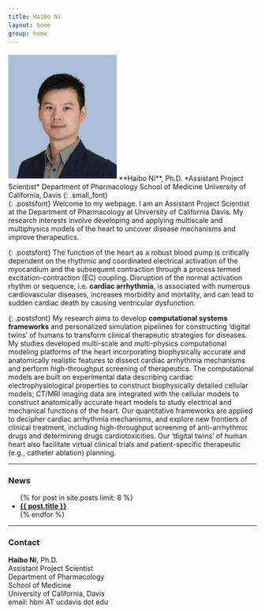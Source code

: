 ```yaml
---
title: Haibo Ni
layout: home
group: home
---
```




<!-- # Welcome to the Wang Lab -->




<div style="display:inline-block;vertical-align:top;float:left;padding-right:1.25em">
<img class="img-fluid" src="/docs/members/HNi_reduce.jpg" alt="Trulli" width="220" max-width="50vw" HSPACE="0" VSPACE="5" >  
<!-- <div> -->
**Haibo Ni**, Ph.D.    
*Assistant Project Scientist*   
Department of Pharmacology  
School of Medicine  
University of California, Davis
{: .small_font}
<!-- </div> -->
</div>


{: .postsfont}
Welcome to my webpage. I am an Assistant Project Scientist at the Department of Pharmacology at University of California Davis. My research interests involve developing and applying multiscale and multiphysics models of the heart to uncover disease mechanisms and improve therapeutics. 

{: .postsfont}
The function of the heart as a robust blood pump is critically dependent on the rhythmic and coordinated electrical activation of the myocardium and the subsequent contraction through a process termed excitation-contraction (EC) coupling. Disruption of the normal activation rhythm or sequence, i.e. **cardiac arrhythmia**, is associated with numerous cardiovascular diseases, increases morbidity and mortality, and can lead to sudden cardiac death by causing ventricular dysfunction.

{: .postsfont}
My research aims to develop **computational systems frameworks** and personalized simulation pipelines for constructing ‘digital twins’ of humans to transform clinical therapeutic strategies for diseases. My studies developed multi-scale and multi-physics computational modeling platforms of the heart incorporating biophysically accurate and anatomically realistic features to dissect cardiac arrhythmia mechanisms and perform high-throughput screening of therapeutics. The computational models are built on experimental data describing cardiac electrophysiological properties to construct biophysically detailed cellular models; CT/MRI imaging data are integrated with the cellular models to construct anatomically accurate heart models to study electrical and mechanical functions of the heart. Our quantitative frameworks are applied to decipher cardiac arrhythmia mechanisms, and explore new frontiers of clinical treatment, including high-throughput screening of anti-arrhythmic drugs and determining drugs cardiotoxicities. Our ‘digital twins’ of human heart also facilitate virtual clinical trials and patient-specific therapeutic (e.g., catheter ablation) planning.  



---


<div markdown="0">



<div class="row" markdown="1">


<div class="col-md-8 col-ms-8">

<h3> News </h3>
<ul>
  {% for post in site.posts limit: 8 %}
    <li><a href="{{ post.url }}"><b>{{ post.title }}</b></a></li>
  {% endfor %}
</ul>



</div>

---
<div class="col-md-4 col-ms-4">



### Contact

**Haibo Ni**, Ph.D.    
Assistant Project Scientist   
Department of Pharmacology  
School of Medicine  
University of California, Davis  
email: hbni AT ucdavis dot edu
</div>







</div>


<!-- <div class="col-sm-12">
  <div markdown="1">
            {% include sidebar.md %}
 </div>

 </div>

</div>
 -->
<div markdown="1">
